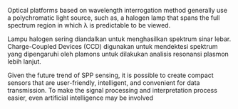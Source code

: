 Optical platforms based on wavelength interrogation method generally use a polychromatic light source, such as, a halogen lamp that spans the full spectrum region in which λ is predictable to be viewed. 

Lampu halogen sering diandalkan untuk menghasilkan spektrum sinar lebar.  Charge-Coupled Devices (CCD) digunakan untuk mendektesi spektrum yang dipengaruhi oleh plamons untuk dilakukan analisis resonansi plasmon lebih lanjut. 

Given the future trend of SPP sensing, it is possible to create compact sensors that are user-friendly, intelligent, and convenient for data transmission. To make the signal processing and interpretation process easier, even artificial intelligence may be involved